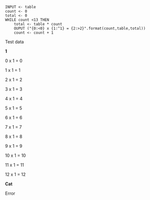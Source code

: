```
INPUT <- table
count <- 0
total <- 0
WHILE count <13 THEN
    total <- table * count
    OUPUT ("{0:<0} x {1:^1} = {2:>2}".format(count,table,total))
    count <- count + 1
``` 

Test data

**1**           

0 x 1 =  0          

1 x 1 =  1

2 x 1 =  2

3 x 1 =  3

4 x 1 =  4

5 x 1 =  5

6 x 1 =  6

7 x 1 =  7

8 x 1 =  8

9 x 1 =  9

10 x 1 = 10

11 x 1 = 11

12 x 1 = 12

**Cat**

Error
